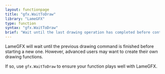 ```yaml
---
layout: functionpage
title: "gfx.WaitToDraw"
library: "LameGFX"
type: function
syntax: "gfx.WaitToDraw"
brief: "Wait until the last drawing operation has completed before continuing."
---
```


LameGFX will wait until the previous drawing command is finished before starting 
a new one. However, advanced users may want to create their own drawing functions. 

If so, use `gfx.WaitToDraw` to ensure your function plays well with LameGFX.

